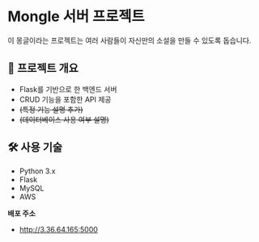# Mongle 서버 프로젝트

이 몽글이라는 프로젝트는 여러 사람들이 자신만의 소설을 만들 수 있도록 돕습니다.

## 📌 프로젝트 개요
- Flask를 기반으로 한 백엔드 서버
- CRUD 기능을 포함한 API 제공
- ~~(특정 기능 설명 추가)~~
- ~~(데이터베이스 사용 여부 설명)~~

## 🛠 사용 기술
- Python 3.x
- Flask
- MySQL
- AWS

**배포 주소**
- http://3.36.64.165:5000
